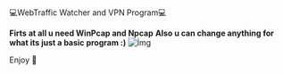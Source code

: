 <p>💻WebTraffic Watcher and VPN Program💻</p>
<b>Firts at all u need WinPcap and Npcap</b>
<b>Also u can change anything for what its just a basic program :)</b>
<img src="https://i.hizliresim.com/92bqjdi.png" alt="İmg">

<p>Enjoy 🎯</p>
